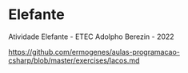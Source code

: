 # Elefante
Atividade Elefante - ETEC Adolpho Berezin - 2022

https://github.com/ermogenes/aulas-programacao-csharp/blob/master/exercises/lacos.md
